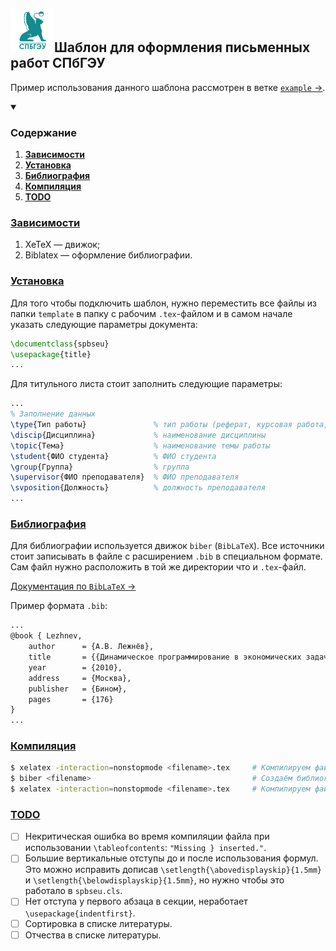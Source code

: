 <h2><img src="./template/logo.png" width=70>Шаблон для оформления письменных работ СПбГЭУ</h2>

Пример использования данного шаблона рассмотрен в ветке [`example` →](https://github.com/endygamedev/docs/tree/example).

<details open>
  <summary><h3>Содержание</h3></summary>
  <a id="toc"></a>
  <ol>
    <li><b><a href="#dependencies">Зависимости</a></b></li>
    <li><b><a href="#install">Установка</a></b></li>
    <li><b><a href="#biblio">Библиография</a></b></li>
    <li><b><a href="#compile">Компиляция</a></b></li>
    <li><b><a href="#todo">TODO</a></b></li>
  </ol>
</details>


<h3><a href="#toc" id="dependencies">Зависимости</a></h3>

1. XeTeX — движок;
1. Biblatex — оформление библиографии.

<h3><a href="#toc" id="install">Установка</a></h3>

Для того чтобы подключить шаблон, нужно переместить все файлы из папки `template` в папку с рабочим `.tex`-файлом и в самом начале указать следующие параметры документа:

```tex
\documentclass{spbseu}
\usepackage{title}
...
```
Для титульного листа стоит заполнить следующие параметры:
```tex
...
% Заполнение данных
\type{Тип работы}               % тип работы (реферат, курсовая работа, ВКР, ...)
\discip{Дисциплина}             % наименование дисциплины
\topic{Тема}                    % наименование темы работы
\student{ФИО студента}          % ФИО студента
\group{Группа}                  % группа
\supervisor{ФИО преподавателя}  % ФИО преподавателя
\svposition{Должность}          % должность преподавателя
...
```

<h3><a href="#toc" id="biblio">Библиография</a></h3>

Для библиографии используется движок `biber` (`BibLaTeX`). Все источники стоит записывать в файле с расширением `.bib` в специальном формате. Сам файл нужно расположить в той же директории что и `.tex`-файл.

[Документация по `BibLaTeX` →](https://www.overleaf.com/learn/latex/Bibliography_management_with_biblatex)

Пример формата `.bib`:
```tex
...
@book { Lezhnev,
    author      = {А.В. Лежнёв},
    title       = {{Динамическое программирование в экономических задачах}},
    year        = {2010},
    address     = {Москва},
    publisher   = {Бином},
    pages       = {176}
}
...
```

<h3><a href="#toc" id="compile">Компиляция</a></h3>

```bash
$ xelatex -interaction=nonstopmode <filename>.tex     # Компилируем файл
$ biber <filename>                                    # Создаём библиографический список понятный для TeX
$ xelatex -interaction=nonstopmode <filename>.tex     # Компилируем файл снова
```

<h3><a href="#toc" id="todo">TODO</a></h3>

- [ ] Некритическая ошибка во время компиляции файла при использовании `\tableofcontents`: `"Missing } inserted."`.
- [ ] Большие вертикальные отступы до и после использования формул. Это можно исправить дописав `\setlength{\abovedisplayskip}{1.5mm}` и `\setlength{\belowdisplayskip}{1.5mm}`, но нужно чтобы это работало в `spbseu.cls`.
- [ ] Нет отступа у первого абзаца в секции, неработает `\usepackage{indentfirst}`.
- [ ] Сортировка в списке литературы.
- [ ] Отчества в списке литературы.
